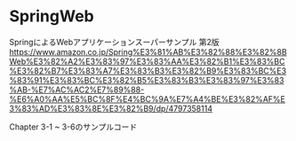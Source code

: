 # SpringWeb

SpringによるWebアプリケーションスーパーサンプル 第2版 https://www.amazon.co.jp/Spring%E3%81%AB%E3%82%88%E3%82%8BWeb%E3%82%A2%E3%83%97%E3%83%AA%E3%82%B1%E3%83%BC%E3%82%B7%E3%83%A7%E3%83%B3%E3%82%B9%E3%83%BC%E3%83%91%E3%83%BC%E3%82%B5%E3%83%B3%E3%83%97%E3%83%AB-%E7%AC%AC2%E7%89%88-%E6%A0%AA%E5%BC%8F%E4%BC%9A%E7%A4%BE%E3%82%AF%E3%83%AD%E3%83%8E%E3%82%B9/dp/4797358114

Chapter 3-1 ~ 3-6のサンプルコード
